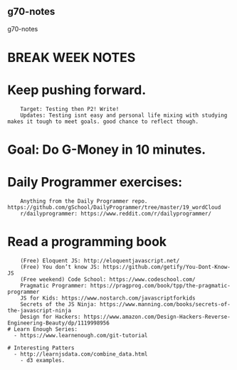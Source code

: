 ## g70-notes
g70-notes


# BREAK WEEK NOTES

   # Keep pushing forward.
        Target: Testing then P2! Write!
        Updates: Testing isnt easy and personal life mixing with studying makes it tough to meet goals. good chance to reflect though.
        
   # Goal: Do G-Money in 10 minutes.

   # Daily Programmer exercises:
        Anything from the Daily Programmer repo. https://github.com/gSchool/DailyProgrammer/tree/master/19_wordCloud
        r/dailyprogrammer: https://www.reddit.com/r/dailyprogrammer/

   # Read a programming book
        (Free) Eloquent JS: http://eloquentjavascript.net/
        (Free) You don’t know JS: https://github.com/getify/You-Dont-Know-JS
        (Free weekend) Code School: https://www.codeschool.com/
        Pragmatic Programmer: https://pragprog.com/book/tpp/the-pragmatic-programmer
        JS for Kids: https://www.nostarch.com/javascriptforkids
        Secrets of the JS Ninja: https://www.manning.com/books/secrets-of-the-javascript-ninja
        Design for Hackers: https://www.amazon.com/Design-Hackers-Reverse-Engineering-Beauty/dp/1119998956
    # Learn Enough Series:
      - https://www.learnenough.com/git-tutorial

    # Interesting Patters
      - http://learnjsdata.com/combine_data.html
        - d3 examples.
